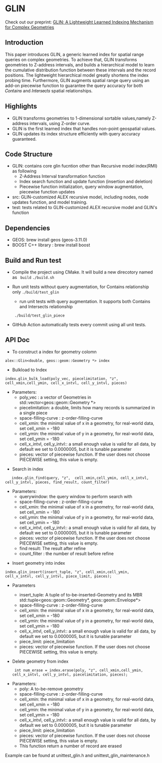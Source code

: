 # GLIN

Check out our preprint: [GLIN: A Lightweight Learned Indexing Mechanism for Complex Geometries](https://arxiv.org/abs/2207.07745)

## Introduction
This paper introduces GLIN, a generic learned index for spatial range queries on complex geometries. To achieve that, GLIN transforms geometries to Z-address intervals, and builds a hierarchical model to learn the cumulative distribution function between these intervals and the record positions. The lightweight hierarchical model greatly shortens the index probing time. Furthermore, GLIN augments spatial range query using an add-on piecewise function to guarantee the query accuracy for both 𝐶𝑜𝑛𝑡𝑎𝑖𝑛𝑠 and 𝐼𝑛𝑡𝑒𝑟𝑠𝑒𝑐𝑡𝑠 spatial relationships.

## Highlights
- GLIN transforms geometries to 1-dimensional sortable values,namely Z-address intervals, using Z-order curve.
- GLIN is the first learned index that handles non-point geospatial values.
- GLIN updates its index structure efficiently with query accuracy guaranteed.

## Code Structure
- GLIN: contains core glin fucntion other than Recursive model index(RMI) as following
  - Z-Address Interval transformation function
  - Index search function and update function (insertion and deletion)
  - Piecewise function initialization, query window augmentation, piecewise function updates
- src: GLIN-customized ALEX recursive model, including nodes, node updates function, and model training.
- test: tests related to GLIN-customized ALEX recursive model and GLIN's function

## Dependencies 
- GEOS: brew install geos (geos-3.11.0)
- BOOST C++ library : brew install boost

## Build and Run test
- Compile the project using CMake. It will build a new direcotory named as ``` build```
  ```./build.sh ```
- Run unit tests without query augmentation, for Contains relationship only
 ``` ./build/test_glin ```
  - run unit tests with query augmentation. It supports both Contains and Intersects relationship
  
  ``` ./build/test_glin_piece```
- GitHub Action automatically tests every commit using all unit tests.

## API Doc
- To construct a index for geometry colomn 

 ```alex::Glin<double, geos::geom::Geometry *> index```
 - Bulkload to Index

```index.glin_bulk_load(poly_vec, piecelimitation, "z", cell_xmin,cell_ymin, cell_x_intvl, cell_y_intvl, pieces)```

- Parameters:
  - poly_vec : a vector of Geometries in std::vector<geos::geom::Geometry *>
  - piecelimitation: a double, limits how many records is summarized in a single piece
  - space-filling-curve : z-order-filling-curve
  - cell_xmin: the minimal value of x in a geometry, for real-world data, set cell_xmin = -180
  - cell_ymin: the minimal value of y in a geometry, for real-world data, set cell_ymin = -180
  - cell_x_intvl, cell_y_intvl:: a small enough value is valid for all data, by default we set to 0.0000005, but it is tunable parameter
  - pieces: vector of piecewise function. If the user does not choose PIECEWISE setting, this value is empty.

* Search in index

`   index.glin_find(query, "z",  cell_xmin,cell_ymin, cell_x_intvl, cell_y_intvl, pieces, find_result, count_filter)`
* Parameters:
    * querywindow: the query window to perform search with
    * space-filling-curve :  z-order-filling-curve
    * cell_xmin:  the minimal value of x in a geometry, for real-world data, set cell_xmin = -180
    * cell_ymin:  the minimal value of y in a geometry, for real-world data, set cell_ymin = -180
    * cell_x_intvl, cell_y_intvl:: a small enough value is valid for all data, by default we set to 0.0000005, but it is tunable parameter
    * pieces: vector of piecewise function. If the user does not choose PIECEWISE setting, this value is empty.
    * find result:  The result after refine
    * count_filter :  the number of result before refine


- Insert geometry into index

```index.glin_insert(insert_tuple, "z", cell_xmin,cell_ymin, cell_x_intvl, cell_y_intvl, piece_limit, pieces);```

 - Parameters
   - insert_tuple:  A tuple of to-be-inserted-Geometry and its MBR  std::tuple<geos::geom::Geometry*, geos::geom::Envelope*>
   - space-filling-curve :  z-order-filling-curve
   - cell_xmin:  the minimal value of x in a geometry, for real-world data, set cell_xmin = -180
   - cell_ymin:  the minimal value of y in a geometry, for real-world data, set cell_ymin = -180
   - cell_x_intvl, cell_y_intvl:: a small enough value is valid for all data, by default we set to 0.0000005, but it is tunable parameter
   - piece_limit: piece_limitation
   - pieces: vector of piecewise function. If the user does not choose PIECEWISE setting, this value is empty.


- Delete geometry from index

  ` int num_erase = index.erase(poly, "z", cell_xmin,cell_ymin, cell_x_intvl, cell_y_intvl, piecelimitation, pieces);`
    
* Parameters:
  * poly:  A to-be-remove geometry
  * space-filling-curve :  z-order-filling-curve
  * cell_xmin:  the minimal value of x in a geometry, for real-world data, set cell_xmin = -180
  * cell_ymin:  the minimal value of y in a geometry, for real-world data, set cell_ymin = -180
  * cell_x_intvl, cell_y_intvl:: a small enough value is valid for all data, by default we set to 0.0000005, but it is tunable parameter
  * piece_limit: piece_limitation
  * pieces: vector of piecewise function. If the user does not choose PIECEWISE setting, this value is empty.
  * This function return a number of record are erased

Example can be found at unittest_glin.h and unittest_glin_maintenance.h
